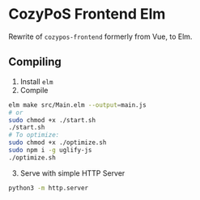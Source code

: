 # CozyPoS Frontend Elm

Rewrite of `cozypos-frontend` formerly from Vue, to Elm.

## Compiling
1. Install `elm`
2. Compile
```bash
elm make src/Main.elm --output=main.js
# or
sudo chmod +x ./start.sh
./start.sh
# To optimize:
sudo chmod +x ./optimize.sh
sudo npm i -g uglify-js
./optimize.sh
```
3. Serve with simple HTTP Server
```bash
python3 -m http.server
```
